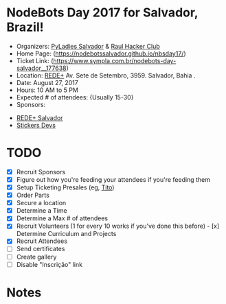 # NodeBots Day 2017 for Salvador, Brazil!

 - Organizers: [PyLadies Salvador](https://medium.com/@pyladiessa) & [Raul Hacker Club](https://raulhc.cc)
 - Home Page: (https://nodebotssalvador.github.io/nbsday17/)
 - Ticket Link: (https://www.sympla.com.br/nodebots-day-salvador__177638)
 - Location: [REDE+](http://gruporedemais.com/)
         Av. Sete de Setembro, 3959. Salvador, Bahia .
 - Date: August 27, 2017
 - Hours: 10 AM to 5 PM
 - Expected # of attendees: {Usually 15-30}
 - Sponsors:
 * [REDE+ Salvador](http://gruporedemais.com/)
 * [Stickers Devs](https://stickersdevs.com.br)

# TODO

 - [x] Recruit Sponsors
 - [x] Figure out how you're feeding your attendees if you're feeding them
 - [x] Setup Ticketing Presales (eg, [Tito](https://ti.to/))
 - [x] Order Parts
 - [x] Secure a location
 - [x] Determine a Time
 - [x] Determine a Max # of attendees
 - [x] Recruit Volunteers (1 for every 10 works if you've done this before)                                                                                                                              - [x] Determine Curriculum and Projects
 - [x] Recruit Attendees
 - [ ] Send certificates
 - [ ] Create gallery
 - [ ] Disable "Inscrição" link

# Notes
